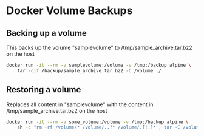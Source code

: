 # Docker Volume Backups

## Backing up a volume
This backs up the volume "samplevolume" to /tmp/sample_archive.tar.bz2 on the host
```bash
docker run -it --rm -v samplevolume:/volume -v /tmp:/backup alpine \
    tar -cjf /backup/sample_archive.tar.bz2 -C /volume ./
```

## Restoring a volume

Replaces all content in "samplevolume" with the content in /tmp/sample_archive.tar.bz2 on the host

```bash
docker run -it --rm -v some_volume:/volume -v /tmp:/backup alpine \
    sh -c "rm -rf /volume/* /volume/..?* /volume/.[!.]* ; tar -C /volume/ -xjf /backup/some_archive.tar.bz2"
```